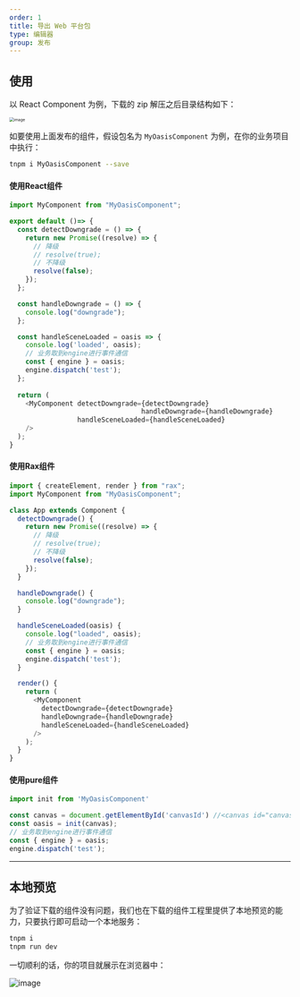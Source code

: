 ```yaml
---
order: 1
title: 导出 Web 平台包
type: 编辑器
group: 发布
---
```


## 使用

以 React Component 为例，下载的 zip 解压之后目录结构如下：

<img src="https://gw.alipayobjects.com/mdn/rms_d27172/afts/img/A*_DPwRrU1X0gAAAAAAAAAAAAAARQnAQ" alt="image" style="zoom:50%;" />


如要使用上面发布的组件，假设包名为 `MyOasisComponent` 为例，在你的业务项目中执行：

```bash
tnpm i MyOasisComponent --save
```
#### 使用React组件

```typescript
import MyComponent from "MyOasisComponent";

export default ()=> {
  const detectDowngrade = () => {
    return new Promise((resolve) => {
      // 降级
      // resolve(true);
      // 不降级
      resolve(false);
    });
  };

  const handleDowngrade = () => {
    console.log("downgrade");
  };

  const handleSceneLoaded = oasis => {
    console.log('loaded', oasis);
    // 业务取到engine进行事件通信
    const { engine } = oasis;
    engine.dispatch('test');
  };
  
  return (
    <MyComponent detectDowngrade={detectDowngrade} 
                                 handleDowngrade={handleDowngrade} 
                 handleSceneLoaded={handleSceneLoaded}
    />
  );
}
```

#### 使用Rax组件

```typescript
import { createElement, render } from "rax";
import MyComponent from "MyOasisComponent";

class App extends Component {
  detectDowngrade() {
    return new Promise((resolve) => {
      // 降级
      // resolve(true);
      // 不降级
      resolve(false);
    });
  }

  handleDowngrade() {
    console.log("downgrade");
  }

  handleSceneLoaded(oasis) {
    console.log("loaded", oasis);
    // 业务取到engine进行事件通信
    const { engine } = oasis;
    engine.dispatch('test');
  }

  render() {
    return (
      <MyComponent
        detectDowngrade={detectDowngrade}
        handleDowngrade={handleDowngrade}
        handleSceneLoaded={handleSceneLoaded}
      />
    );
  }
}
```

#### 使用pure组件

```typescript
import init from 'MyOasisComponent'

const canvas = document.getElementById('canvasId') //<canvas id="canvasId"/>
const oasis = init(canvas);
// 业务取到engine进行事件通信
const { engine } = oasis;
engine.dispatch('test');
```

---

## 本地预览

为了验证下载的组件没有问题，我们也在下载的组件工程里提供了本地预览的能力，只要执行即可启动一个本地服务：

```bash
tnpm i
tnpm run dev
```

一切顺利的话，你的项目就展示在浏览器中：

![image](https://gw.alipayobjects.com/mdn/rms_d27172/afts/img/A*oEv0S7CMX5MAAAAAAAAAAAAAARQnAQ)